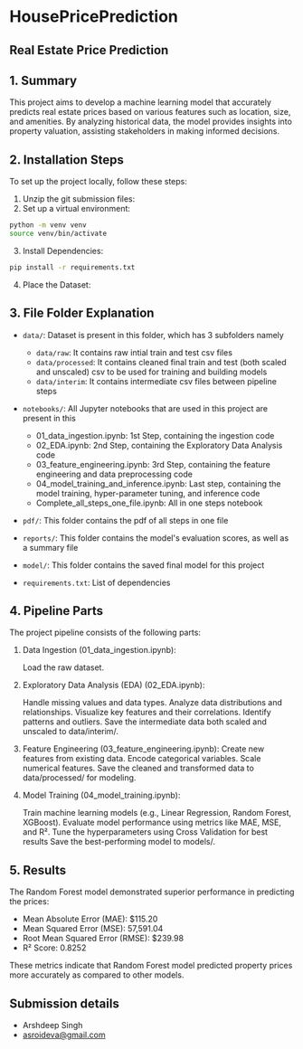 # HousePricePrediction

## Real Estate Price Prediction

## 1. Summary

This project aims to develop a machine learning model that accurately predicts real estate prices based on various features such as location, size, and amenities. By analyzing historical data, the model provides insights into property valuation, assisting stakeholders in making informed decisions.

## 2. Installation Steps

To set up the project locally, follow these steps:

1. Unzip the git submission files:
2. Set up a virtual environment:

```bash
python -m venv venv
source venv/bin/activate
```

3. Install Dependencies:

```bash
pip install -r requirements.txt
```

4. Place the Dataset:

## 3. File Folder Explanation

- `data/`: Dataset is present in this folder, which has 3 subfolders namely

  - `data/raw`: It contains raw intial train and test csv files
  - `data/processed`: It contains cleaned final train and test (both scaled and unscaled) csv to be used for training and building models
  - `data/interim`: It contains intermediate csv files between pipeline steps

- `notebooks/`: All Jupyter notebooks that are used in this project are present in this

  - 01_data_ingestion.ipynb: 1st Step, containing the ingestion code
  - 02_EDA.ipynb: 2nd Step, containing the Exploratory Data Analysis code
  - 03_feature_engineering.ipynb: 3rd Step, containing the feature engineering and data preprocessing code
  - 04_model_training_and_inference.ipynb: Last step, containing the model training, hyper-parameter tuning, and inference code
  - Complete_all_steps_one_file.ipynb: All in one steps notebook

- `pdf/`: This folder contains the pdf of all steps in one file
- `reports/`: This folder contains the model's evaluation scores, as well as a summary file
- `model/`: This folder contains the saved final model for this project
- `requirements.txt`: List of dependencies

## 4. Pipeline Parts

The project pipeline consists of the following parts:

1. Data Ingestion (01_data_ingestion.ipynb):

   Load the raw dataset.

2. Exploratory Data Analysis (EDA) (02_EDA.ipynb):

   Handle missing values and data types.
   Analyze data distributions and relationships.
   Visualize key features and their correlations.
   Identify patterns and outliers.
   Save the intermediate data both scaled and unscaled to data/interim/.

3. Feature Engineering (03_feature_engineering.ipynb):
   Create new features from existing data.
   Encode categorical variables.
   Scale numerical features.
   Save the cleaned and transformed data to data/processed/ for modeling.

4. Model Training (04_model_training.ipynb):

   Train machine learning models (e.g., Linear Regression, Random Forest, XGBoost).
   Evaluate model performance using metrics like MAE, MSE, and R².
   Tune the hyperparameters using Cross Validation for best results
   Save the best-performing model to models/.

## 5. Results

The Random Forest model demonstrated superior performance in predicting the prices:

- Mean Absolute Error (MAE): $115.20
- Mean Squared Error (MSE): 57,591.04
- Root Mean Squared Error (RMSE): $239.98
- R² Score: 0.8252

These metrics indicate that Random Forest model predicted property prices more accurately as compared to other models.

## Submission details

- Arshdeep Singh
- asroideva@gmail.com
